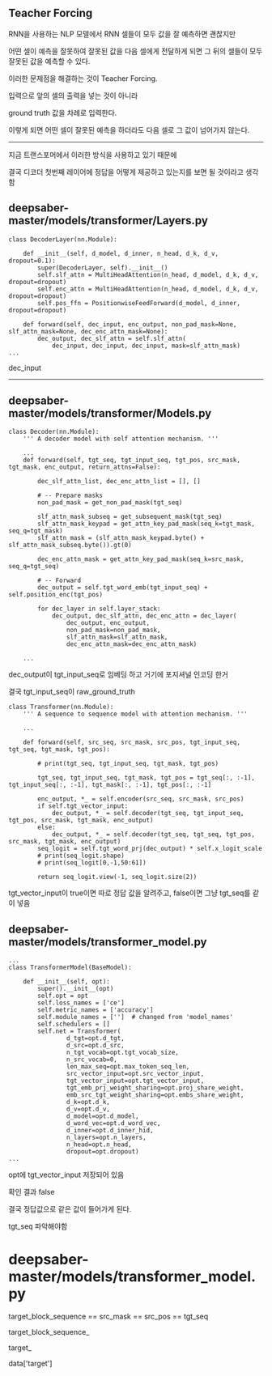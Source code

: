 ## Teacher Forcing

RNN을 사용하는 NLP 모델에서 RNN 셀들이 모두 값을 잘 예측하면 괜찮지만

어떤 셀이 예측을 잘못하여 잘못된 값을 다음 셀에게 전달하게 되면 그 뒤의 셀들이 모두 잘못된 값을 예측할 수 있다.

이러한 문제점을 해결하는 것이 Teacher Forcing.


입력으로 앞의 셀의 출력을 넣는 것이 아니라

ground truth 값을 차례로 입력한다.

이렇게 되면 어떤 셀이 잘못된 예측을 하더라도 다음 셀로 그 값이 넘어가지 않는다.

___

지금 트랜스포머에서 이러한 방식을 사용하고 있기 때문에 

결국 디코더 첫번째 레이어에 정답을 어떻게 제공하고 있는지를 보면 될 것이라고 생각함

## deepsaber-master/models/transformer/Layers.py

~~~
class DecoderLayer(nn.Module):

    def __init__(self, d_model, d_inner, n_head, d_k, d_v, dropout=0.1):
        super(DecoderLayer, self).__init__()
        self.slf_attn = MultiHeadAttention(n_head, d_model, d_k, d_v, dropout=dropout)
        self.enc_attn = MultiHeadAttention(n_head, d_model, d_k, d_v, dropout=dropout)
        self.pos_ffn = PositionwiseFeedForward(d_model, d_inner, dropout=dropout)

    def forward(self, dec_input, enc_output, non_pad_mask=None, slf_attn_mask=None, dec_enc_attn_mask=None):
        dec_output, dec_slf_attn = self.slf_attn(
            dec_input, dec_input, dec_input, mask=slf_attn_mask)
...
~~~

dec_input

___

## deepsaber-master/models/transformer/Models.py

~~~
class Decoder(nn.Module):
    ''' A decoder model with self attention mechanism. '''

    ...
    def forward(self, tgt_seq, tgt_input_seq, tgt_pos, src_mask, tgt_mask, enc_output, return_attns=False):

        dec_slf_attn_list, dec_enc_attn_list = [], []

        # -- Prepare masks
        non_pad_mask = get_non_pad_mask(tgt_seq)

        slf_attn_mask_subseq = get_subsequent_mask(tgt_seq)
        slf_attn_mask_keypad = get_attn_key_pad_mask(seq_k=tgt_mask, seq_q=tgt_mask)
        slf_attn_mask = (slf_attn_mask_keypad.byte() + slf_attn_mask_subseq.byte()).gt(0)

        dec_enc_attn_mask = get_attn_key_pad_mask(seq_k=src_mask, seq_q=tgt_seq)

        # -- Forward
        dec_output = self.tgt_word_emb(tgt_input_seq) + self.position_enc(tgt_pos)

        for dec_layer in self.layer_stack:
            dec_output, dec_slf_attn, dec_enc_attn = dec_layer(
                dec_output, enc_output,
                non_pad_mask=non_pad_mask,
                slf_attn_mask=slf_attn_mask,
                dec_enc_attn_mask=dec_enc_attn_mask)
    
    ...

~~~

dec_output이 tgt_input_seq로 임베딩 하고 거기에 포지셔널 인코딩 한거

결국 tgt_input_seq이 raw_ground_truth

~~~
class Transformer(nn.Module):
    ''' A sequence to sequence model with attention mechanism. '''

    ...

    def forward(self, src_seq, src_mask, src_pos, tgt_input_seq, tgt_seq, tgt_mask, tgt_pos):

        # print(tgt_seq, tgt_input_seq, tgt_mask, tgt_pos)

        tgt_seq, tgt_input_seq, tgt_mask, tgt_pos = tgt_seq[:, :-1], tgt_input_seq[:, :-1], tgt_mask[:, :-1], tgt_pos[:, :-1]

        enc_output, *_ = self.encoder(src_seq, src_mask, src_pos)
        if self.tgt_vector_input:
            dec_output, *_ = self.decoder(tgt_seq, tgt_input_seq, tgt_pos, src_mask, tgt_mask, enc_output)
        else:
            dec_output, *_ = self.decoder(tgt_seq, tgt_seq, tgt_pos, src_mask, tgt_mask, enc_output)
        seq_logit = self.tgt_word_prj(dec_output) * self.x_logit_scale
        # print(seq_logit.shape)
        # print(seq_logit[0,-1,50:61])

        return seq_logit.view(-1, seq_logit.size(2))
~~~

tgt_vector_input이 true이면 따로 정답 값을 알려주고, false이면 그냥 tgt_seq를 같이 넣음

## deepsaber-master/models/transformer_model.py

~~~
...
class TransformerModel(BaseModel):

    def __init__(self, opt):
        super().__init__(opt)
        self.opt = opt
        self.loss_names = ['ce']
        self.metric_names = ['accuracy']
        self.module_names = ['']  # changed from 'model_names'
        self.schedulers = []
        self.net = Transformer(
                d_tgt=opt.d_tgt,
                d_src=opt.d_src,
                n_tgt_vocab=opt.tgt_vocab_size,
                n_src_vocab=0,
                len_max_seq=opt.max_token_seq_len,
                src_vector_input=opt.src_vector_input,
                tgt_vector_input=opt.tgt_vector_input,
                tgt_emb_prj_weight_sharing=opt.proj_share_weight,
                emb_src_tgt_weight_sharing=opt.embs_share_weight,
                d_k=opt.d_k,
                d_v=opt.d_v,
                d_model=opt.d_model,
                d_word_vec=opt.d_word_vec,
                d_inner=opt.d_inner_hid,
                n_layers=opt.n_layers,
                n_head=opt.n_head,
                dropout=opt.dropout)
...
~~~

opt에 tgt_vector_input 저장되어 있음

확인 결과 false

결국 정답값으로 같은 값이 들어가게 된다.

tgt_seq 파악해야함

# deepsaber-master/models/transformer_model.py

target_block_sequence == src_mask == src_pos == tgt_seq

target_block_sequence_

target_

data['target']